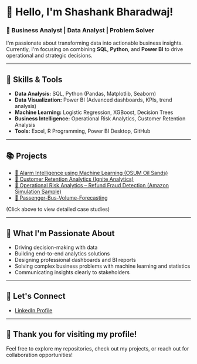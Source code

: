 # 👋 Hello, I'm Shashank Bharadwaj!

### 🎯 Business Analyst | Data Analyst | Problem Solver

I'm passionate about transforming data into actionable business insights.  
Currently, I'm focusing on combining **SQL**, **Python**, and **Power BI** to drive operational and strategic decisions.

---
  
## 🚀 Skills & Tools
- **Data Analysis:** SQL, Python (Pandas, Matplotlib, Seaborn)
- **Data Visualization:** Power BI (Advanced dashboards, KPIs, trend analysis)
- **Machine Learning:** Logistic Regression, XGBoost, Decision Trees
- **Business Intelligence:** Operational Risk Analytics, Customer Retention Analysis
- **Tools:** Excel, R Programming, Power BI Desktop, GitHub

---
  
## 📚 Projects
- [🔧 Alarm Intelligence using Machine Learning (OSUM Oil Sands)](https://github.com/shashankbharadwaj9/Business_Analytics_Portfolio/tree/main/01-Alarm-Intelligence-OSUM-ML)
- [🔧 Customer Retention Analytics (Ignite Analytics)](https://github.com/shashankbharadwaj9/Business_Analytics_Portfolio/tree/main/02-Customer-Retention-Ignite-Analytics)
- [🔧 Operational Risk Analytics – Refund Fraud Detection (Amazon Simulation Sample)](https://github.com/shashankbharadwaj9/Business_Analytics_Portfolio/tree/main/03-Sample-Operational-Risk-Analytics-Amazon)
- [🔧 Passenger-Bus-Volume-Forecasting](https://github.com/shashankbharadwaj9/Business_Analytics_Portfolio/tree/main/04-Passenger-Bus-Volume-Forecasting)

(Click above to view detailed case studies)

---
  
## 🎯 What I'm Passionate About
- Driving decision-making with data
- Building end-to-end analytics solutions
- Designing professional dashboards and BI reports
- Solving complex business problems with machine learning and statistics
- Communicating insights clearly to stakeholders

---
  
## 📇 Let's Connect
- [LinkedIn Profile](https://www.linkedin.com/in/shashankbharadwaj9/)

---
  
## 🙌 Thank you for visiting my profile!

Feel free to explore my repositories, check out my projects, or reach out for collaboration opportunities!
